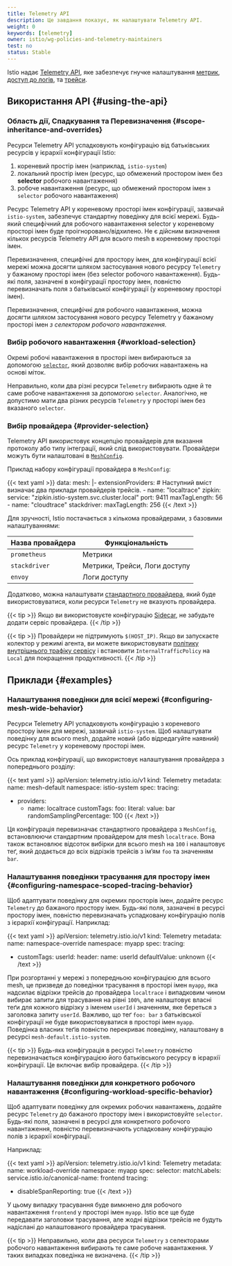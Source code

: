 ```yaml
---
title: Telemetry API
description: Це завдання показує, як налаштувати Telemetry API.
weight: 0
keywords: [telemetry]
owner: istio/wg-policies-and-telemetry-maintainers
test: no
status: Stable
---
```


Istio надає [Telemetry API](/docs/reference/config/telemetry/), яке забезпечує гнучке налаштування [метрик](/docs/tasks/observability/metrics/), [доступ до логів](/docs/tasks/observability/logs/), та [трейси](/docs/tasks/observability/distributed-tracing/).

## Використання API {#using-the-api}

### Область дії, Спадкування та Перевизначення {#scope-inheritance-and-overrides}

Ресурси Telemetry API успадковують конфігурацію від батьківських ресурсів у ієрархії конфігурації Istio:

1. кореневий простір імен (наприклад, `istio-system`)
1. локальний простір імен (ресурс, що обмежений простором імен без **selector** робочого навантаження)
1. робоче навантаження (ресурс, що обмежений простором імен з `selector` робочого навантаження)

Ресурс Telemetry API у кореневому просторі імен конфігурації, зазвичай `istio-system`, забезпечує стандартну поведінку для всієї мережі. Будь-який специфічний для робочого навантаження selector у кореневому просторі імен буде проігноровано/відхилено. Не є дійсним визначення кількох ресурсів Telemetry API для всього mesh в кореневому просторі імен.

Перевизначення, специфічні для простору імен, для конфігурації всієї мережі можна досягти шляхом застосування нового ресурсу `Telemetry` у бажаному просторі імен (без selector робочого навантаження). Будь-які поля, зазначені в конфігурації простору імен, повністю перевизначать поля з батьківської конфігурації (у кореневому просторі імен).

Перевизначення, специфічні для робочого навантаження, можна досягти шляхом застосування нового ресурсу Telemetry у бажаному просторі імен *з селектором робочого навантаження*.

### Вибір робочого навантаження {#workload-selection}

Окремі робочі навантаження в просторі імен вибираються за допомогою [`selector`](/docs/reference/config/type/workload-selector/#WorkloadSelector), який дозволяє вибір робочих навантажень на основі міток.

Неправильно, коли два різні ресурси `Telemetry` вибирають одне й те саме робоче навантаження за допомогою `selector`. Аналогічно, не допустимо мати два різних ресурсів `Telemetry` у просторі імен без вказаного `selector`.

### Вибір провайдера {#provider-selection}

Telemetry API використовує концепцію провайдерів для вказання протоколу або типу інтеграції, який слід використовувати. Провайдери можуть бути налаштовані в [`MeshConfig`](/docs/reference/config/istio.mesh.v1alpha1/#MeshConfig-ExtensionProvider).

Приклад набору конфігурації провайдера в `MeshConfig`:

{{< text yaml >}}
data:
  mesh: |-
      extensionProviders: # Наступний вміст визначає два приклади провайдерів трейсів.
      - name: "localtrace"
        zipkin:
          service: "zipkin.istio-system.svc.cluster.local"
          port: 9411
          maxTagLength: 56
      - name: "cloudtrace"
        stackdriver:
          maxTagLength: 256
{{< /text >}}

Для зручності, Istio постачається з кількома провайдерами, з базовими налаштуваннями:

| Назва провайдера | Функціональність                   |
| ---------------- | ---------------------------------- |
| `prometheus`     | Метрики                            |
| `stackdriver`    | Метрики, Трейси, Логи доступу      |
| `envoy`          | Логи доступу                       |

Додатково, можна налаштувати [стандартного провайдера](/docs/reference/config/istio.mesh.v1alpha1/#MeshConfig-DefaultProviders), який буде використовуватися, коли ресурси `Telemetry` не вказують провайдера.

{{< tip >}}
Якщо ви використовуєте конфігурацію [Sidecar](/docs/reference/config/networking/sidecar/), не забудьте додати сервіс провайдера.
{{< /tip >}}

{{< tip >}}
Провайдери не підтримують `$(HOST_IP)`. Якщо ви запускаєте колектор у режимі агента, ви можете використовувати [політику внутрішнього трафіку сервісу](https://kubernetes.io/docs/concepts/services-networking/service-traffic-policy/#using-service-internal-traffic-policy) і встановити `InternalTrafficPolicy` на `Local` для покращення продуктивності.
{{< /tip >}}

## Приклади {#examples}

### Налаштування поведінки для всієї мережі {#configuring-mesh-wide-behavior}

Ресурси Telemetry API успадковують конфігурацію з кореневого простору імен для мережі, зазвичай `istio-system`. Щоб налаштувати поведінку для всього mesh, додайте новий (або відредагуйте наявний) ресурс `Telemetry` у кореневому просторі імен.

Ось приклад конфігурації, що використовує налаштування провайдера з попереднього розділу:

{{< text yaml >}}
apiVersion: telemetry.istio.io/v1
kind: Telemetry
metadata:
  name: mesh-default
  namespace: istio-system
spec:
  tracing:
- providers:
  - name: localtrace
    customTags:
      foo:
        literal:
          value: bar
    randomSamplingPercentage: 100
{{< /text >}}

Ця конфігурація перевизначає стандартного провайдера з `MeshConfig`, встановлюючи стандартним провайдером для mesh `localtrace`. Вона також встановлює відсоток вибірки для всього mesh на `100` і налаштовує теґ, який додається до всіх відрізків трейсів з імʼям `foo` та значенням `bar`.

### Налаштування поведінки трасування для простору імен {#configuring-namespace-scoped-tracing-behavior}

Щоб адаптувати поведінку для окремих просторів імен, додайте ресурс `Telemetry` до бажаного простору імен. Будь-які поля, зазначені в ресурсі простору імен, повністю перевизначать успадковану конфігурацію полів з ієрархії конфігурації. Наприклад:

{{< text yaml >}}
apiVersion: telemetry.istio.io/v1
kind: Telemetry
metadata:
  name: namespace-override
  namespace: myapp
spec:
  tracing:
- customTags:
      userId:
        header:
          name: userId
          defaultValue: unknown
{{< /text >}}

При розгортанні у мережі з попередньою конфігурацією для всього mesh, це призведе до поведінки трасування в просторі імен `myapp`, яка надсилає відрізки трейсів до провайдера `localtrace` і випадковим чином вибирає запити для трасування на рівні `100%`, але налаштовує власні теґи для кожного відрізку з іменем `userId` і значенням, яке береться з заголовка запиту `userId`. Важливо, що теґ `foo: bar` з батьківської конфігурації не буде використовуватися в просторі імен `myapp`. Поведінка власних теґів повністю перекриває поведінку, налаштовану в ресурсі `mesh-default.istio-system`.

{{< tip >}}
Будь-яка конфігурація в ресурсі `Telemetry` повністю перевизначається конфігурацією його батьківського ресурсу в ієрархії конфігурації. Це включає вибір провайдера.
{{< /tip >}}

### Налаштування поведінки для конкретного робочого навантаження {#configuring-workload-specific-behavior}

Щоб адаптувати поведінку для окремих робочих навантажень, додайте ресурс `Telemetry` до бажаного простору імен і використовуйте `selector`. Будь-які поля, зазначені в ресурсі для конкретного робочого навантаження, повністю перевизначають успадковану конфігурацію полів з ієрархії конфігурації.

Наприклад:

{{< text yaml >}}
apiVersion: telemetry.istio.io/v1
kind: Telemetry
metadata:
  name: workload-override
  namespace: myapp
spec:
  selector:
    matchLabels:
      service.istio.io/canonical-name: frontend
  tracing:
- disableSpanReporting: true
{{< /text >}}

У цьому випадку трасування буде вимкнено для робочого навантаження `frontend` у просторі імен `myapp`. Istio все ще буде передавати заголовки трасування, але жодні відрізки трейсів не будуть надіслані до налаштованого провайдера трасування.

{{< tip >}}
Неправильно, коли два ресурси `Telemetry` з селекторами робочого навантаження вибирають те саме робоче навантаження. У таких випадках поведінка не визначена.
{{< /tip >}}
